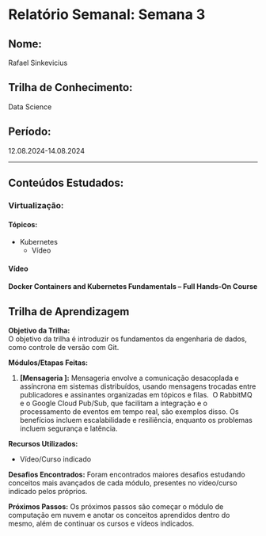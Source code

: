 # Relatório Semanal: Semana 3

## Nome:
Rafael Sinkevicius

## Trilha de Conhecimento:
Data Science

## Período:
12.08.2024-14.08.2024

---

## Conteúdos Estudados:

### Virtualização:

#### Tópicos:
- Kubernetes
    - Vídeo

#### Vídeo
#### Docker Containers and Kubernetes Fundamentals – Full Hands-On Course


## Trilha de Aprendizagem

**Objetivo da Trilha:**  
O objetivo da trilha é introduzir os fundamentos da engenharia de dados, como controle de versão com Git.

**Módulos/Etapas Feitas:**  
1. **[Mensageria ]:** Mensageria envolve a comunicação desacoplada e assíncrona em sistemas distribuídos, usando mensagens trocadas entre publicadores e assinantes organizadas em tópicos e filas.  O RabbitMQ e o Google Cloud Pub/Sub, que facilitam a integração e o processamento de eventos em tempo real, são exemplos disso. Os benefícios incluem escalabilidade e resiliência, enquanto os problemas incluem segurança e latência.

**Recursos Utilizados:**  
- Vídeo/Curso indicado

<!-- **Principais comandos: (se aplicável)**  
- [Comando 1]
- [Comando 2]
- [Comando 3]
- ... -->

**Desafios Encontrados:**
Foram encontrados maiores desafios estudando conceitos mais avançados de cada módulo, presentes no vídeo/curso indicado pelos próprios. 

<!-- **Feedback e Ajustes:**  
Descreva qualquer feedback que você recebeu e como você ajustou sua abordagem de estudo com base nesse feedback. -->

**Próximos Passos:**
Os próximos passos são começar o módulo de computação em nuvem e anotar os conceitos aprendidos dentro do mesmo, além de continuar os cursos e vídeos indicados.